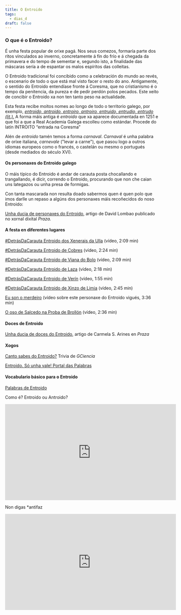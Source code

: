 ```yaml
---
title: O Entroido
tags:
  - dias_d
draft: false
---
```

### O que é o Entroido?

É unha festa popular de orixe pagá. Nos seus comezos, formaría parte dos ritos vinculados ao inverno, concretamente á fin do frío e á chegada da primavera e do tempo de sementar e, segundo isto, a finalidade das máscaras sería a de espantar os malos espíritos das colleitas.

O Entroido tradicional foi concibido como a celebración do mundo ao revés, o escenario de todo o que está mal visto facer o resto do ano. Antigamente, o sentido do Entroido entendíase fronte á Coresma, que no cristianismo é o tempo da penitencia, da pureza e de pedir perdón polos pecados. Este xeito de concibir o Entroido xa non ten tanto peso na actualidade.

Esta festa recibe moitos nomes ao longo de todo o territorio galego, por exemplo, *[entroido, antroido, entroiro, antroiro, entruido, entrudio, entrudo (lit.).](https://twitter.com/ilg_usc/status/1099276357132042241)* A forma máis antiga é *entroido* que xa aparece documentada en 1251 e que foi a que a Real Academia Galega escolleu como estándar. Procede do latín INTROITO “entrada na Coresma”

Alén de *entroido* tamén temos a forma *carnaval*. *Carnaval* é unha palabra de orixe italiana, *carnevale* ("levar a carne"), que pasou logo a outros idiomas europeos como o francés, o castelán ou mesmo o portugués (desde mediados do século XVI).

#### Os personaxes do Entroido galego

O máis típico do Entroido é andar de carauta posta chocallando e trangallando, é dicir, correndo o Entroido, procurando que non che caian uns lategazos ou unha presa de formigas.

Con tanta mascarada non resulta doado sabermos quen é quen polo que imos darlle un repaso a algúns dos personaxes máis recoñecidos do noso Entroido:

[Unha ducia de personaxes do Entroido](https://praza.gal/ducias/personaxes-do-entroido), artigo de David Lombao publicado no xornal dixital *Praza.*

#### A festa en diferentes lugares

[\#DetrásDaCarauta Entroido dos Xenerais da Ulla](https://www.youtube.com/watch?v=AGApbD6iUVM) (vídeo, 2:09 min)

[\#DetrásDaCarauta Entroido de Cobres](https://www.youtube.com/watch?v=kNpjZDkomt0) (vídeo, 2:24 min)

[\#DetrásDaCarauta Entroido de Viana do Bolo](https://www.youtube.com/watch?v=EW54WQstfno) (vídeo, 2:09 min)

[\#DetrásDaCarauta Entroido de Laza](https://www.youtube.com/watch?v=qJd3QIjgFnc) (vídeo, 2:18 min)

[\#DetrásDaCarauta Entroido de Verín](https://www.youtube.com/watch?v=X9AGXSCbtDA) (vídeo, 1:55 min)

[\#DetrásDaCarauta Entroido de Xinzo de Limia](https://www.youtube.com/watch?v=-L3cyoQFbnE) (vídeo, 2:45 min)

[Eu son o merdeiro](https://www.youtube.com/watch?v=Iwnow_JLcSw&feature=youtu.be) (vídeo sobre este personaxe do Entroido vigués, 3:36 min)

[O oso de Salcedo na Proba de Brollón](https://www.youtube.com/watch?v=ngDNWdFAyTo) (vídeo, 2:36 min)

#### Doces de Entroido

[Unha ducia de doces do Entroido](https://praza.gal/ducias/doces-de-entroido), artigo de Carmela S. Arines en *Praza*

#### Xogos

[Canto sabes do Entroido?](https://www.gciencia.com/destinos/canto-sabes-do-noso-entroido/) Trivia de *GCiencia*

[Entroido. Só unha vale! Portal das Palabras](https://portaldaspalabras.gal/xogo/correr-o-entroido/)

#### Vocabulario básico para o Entroido

[Palabras de Entroido](https://laurarubio.net/posts/palabras-de-entroido/)

Como é? Entroido ou Antroido? 

<iframe width="560" height="315" src="https://www.youtube.com/embed/duiI0oZLPa0" title="YouTube video player" frameborder="0" allow="accelerometer; autoplay; clipboard-write; encrypted-media; gyroscope; picture-in-picture" allowfullscreen></iframe>

Non digas *antifaz

<iframe width="560" height="315" src="https://www.youtube.com/embed/P1cbygc6Wdc" title="YouTube video player" frameborder="0" allow="accelerometer; autoplay; clipboard-write; encrypted-media; gyroscope; picture-in-picture" allowfullscreen></iframe>
